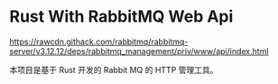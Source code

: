 # Rust With RabbitMQ Web Api

https://rawcdn.githack.com/rabbitmq/rabbitmq-server/v3.12.12/deps/rabbitmq_management/priv/www/api/index.html


本项目是基于 Rust 开发的 Rabbit MQ 的 HTTP 管理工具。